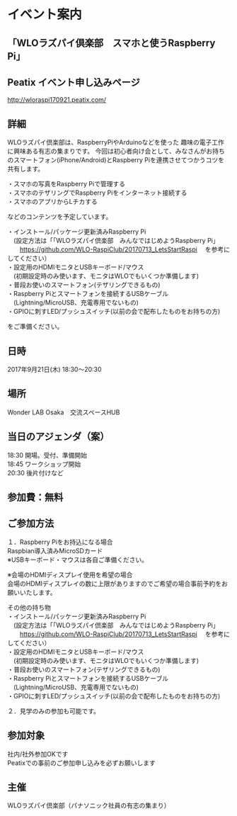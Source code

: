 # イベント案内
## 「WLOラズパイ倶楽部　スマホと使うRaspberry Pi」

## Peatix イベント申し込みページ
http://wloraspi170921.peatix.com/

## 詳細
WLOラズパイ倶楽部は、RaspberryPiやArduinoなどを使った 趣味の電子工作に興味ある有志の集まりです。 
今回は初心者向け会として、みなさんがお持ちのスマートフォン(iPhone/Android)とRaspberry Piを連携させてつかうコツを共有します。

・スマホの写真をRaspberry Piで管理する<br>
・スマホのテザリングでRaspberry Piをインターネット接続する<br>
・スマホのアプリからLチカする<br>

などのコンテンツを予定しています。

・インストール/パッケージ更新済みRaspberry Pi<br>
　(設定方法は「「WLOラズパイ倶楽部　みんなではじめようRaspberry Pi」<br>
　　https://github.com/WLO-RaspiClub/20170713_LetsStartRaspi
　を参考にしてください）<br>
・設定用のHDMIモニタとUSBキーボード/マウス<br>
　(初期設定時のみ使います、モニタはWLOでもいくつか準備します)<br>
・普段お使いのスマートフォン(テザリングできるもの)<br>
・Raspberry Piとスマートフォンを接続するUSBケーブル<br>
　(Lightning/MicroUSB、充電専用でないもの)<br>
・GPIOに刺すLED/プッシュスイッチ(以前の会で配布したものをお持ちの方)<br>

をご準備ください。

## 日時
2017年9月21日(木) 18:30～20:30　<br>

## 場所
Wonder LAB Osaka　交流スペースHUB

## 当日のアジェンダ（案）<br>
18:30 開場。受付、準備開始<br>
18:45 ワークショップ開始<br>
20:30 後片付けなど<br>

## 参加費：無料

## ご参加方法
１．Raspberry Piをお持込になる場合<br>
Raspbian導入済みMicroSDカード<br>
※USBキーボード・マウスは各自ご準備ください。

※会場のHDMIディスプレイ使用を希望の場合<br>
会場のHDMIディスプレイの数に上限がありますのでご希望の場合事前予約をお願いいたします。

その他の持ち物<br>
・インストール/パッケージ更新済みRaspberry Pi<br>
　(設定方法は「「WLOラズパイ倶楽部　みんなではじめようRaspberry Pi」<br>
　　https://github.com/WLO-RaspiClub/20170713_LetsStartRaspi
　を参考にしてください）<br>
・設定用のHDMIモニタとUSBキーボード/マウス<br>
　(初期設定時のみ使います、モニタはWLOでもいくつか準備します)<br>
・普段お使いのスマートフォン(テザリングできるもの)<br>
・Raspberry Piとスマートフォンを接続するUSBケーブル<br>
　(Lightning/MicroUSB、充電専用でないもの)<br>
・GPIOに刺すLED/プッシュスイッチ(以前の会で配布したものをお持ちの方)<br>

２．見学のみの参加も可能です。

## 参加対象
社内/社外参加OKです<br>
Peatixでの事前のご参加申し込みを必ずお願いします<br>

## 主催
WLOラズパイ倶楽部（パナソニック社員の有志の集まり）<br>

